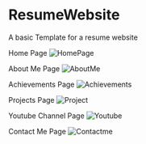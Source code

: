 # ResumeWebsite
A basic Template for a resume website

Home Page
![HomePage](https://user-images.githubusercontent.com/34946411/102017064-96388600-3d8a-11eb-9e3c-e5a71127629c.PNG)

About Me Page
![AboutMe](https://user-images.githubusercontent.com/34946411/102017061-93d62c00-3d8a-11eb-8e59-1a89091c88ff.PNG)

Achievements Page
![Achievements](https://user-images.githubusercontent.com/34946411/102017062-959fef80-3d8a-11eb-8a2a-a5deeee3c4a9.PNG)

Projects Page
![Project](https://user-images.githubusercontent.com/34946411/102017065-96d11c80-3d8a-11eb-95c0-7dea3b73b001.PNG)

Youtube Channel Page
![Youtube](https://user-images.githubusercontent.com/34946411/102017066-9769b300-3d8a-11eb-825a-f9ee7c5e6d35.PNG)

Contact Me Page
![Contactme](https://user-images.githubusercontent.com/34946411/102017063-96388600-3d8a-11eb-832e-c839bb31378f.PNG)
